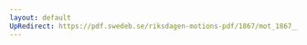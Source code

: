 ```yaml
---
layout: default
UpRedirect: https://pdf.swedeb.se/riksdagen-motions-pdf/1867/mot_1867__ak__00083/mot_1867__ak__00083_001.pdf
---
```


